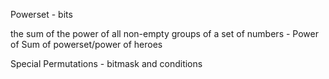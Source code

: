 Powerset - bits

the sum of the power of all non-empty groups of a set of numbers - Power of Sum of powerset/power of heroes

Special Permutations - bitmask and conditions
